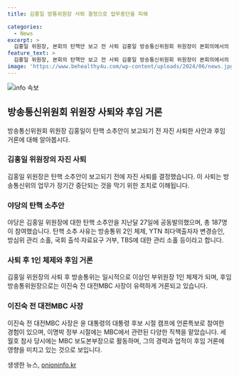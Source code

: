 ```yaml
---
title: 김홍일 방통위원장 사퇴 결정으로 업무중단을 피해

categories:
  - News
excerpt: >
  김홍일 위원장, 본회의 탄핵안 보고 전 사퇴 김홍일 방송통신위원회 위원장이 본회의에서의 탄핵안 보고 전 사퇴하며 1인 체제의 후임 지명이 예상되고, 이진숙 전 대전MBC 사장이 후임으로 거론되고 있다. 방통위의 장기간 업무 중단을 막기 위한 조치로 풀이되며, 김 위원장의 사퇴 후 방통위는 일시적으로 1인 체제가 될 것으로 전망된다.
feature_text: >
  김홍일 위원장, 본회의 탄핵안 보고 전 사퇴 김홍일 방송통신위원회 위원장이 본회의에서의 탄핵안 보고 전 사퇴하며 1인 체제의 후임 지명이 예상되고, 이진숙 전 대전MBC 사장이 후임으로 거론되고 있다. 방통위의 장기간 업무 중단을 막기 위한 조치로 풀이되며, 김 위원장의 사퇴 후 방통위는 일시적으로 1인 체제가 될 것으로 전망된다.
image: 'https://www.behealthy4u.com/wp-content/uploads/2024/06/news.jpg'
---
```


<p><img src="https://www.behealthy4u.com/wp-content/uploads/2024/06/news.jpg" alt="info 속보" /></p>

<h2 data-ke-size="size26">방송통신위원회 위원장 사퇴와 후임 거론</h2>

<p data-ke-size="size16">방송통신위원회 위원장 김홍일이 탄핵 소추안이 보고되기 전 자진 사퇴한 사안과 후임 거론에 대해 알아봅시다.</p>

<h3 data-ke-size="size24">김홍일 위원장의 자진 사퇴</h3>

<p data-ke-size="size16">김홍일 위원장은 탄핵 소추안이 보고되기 전에 자진 사퇴를 결정했습니다. 이 사퇴는 방송통신위의 업무가 장기간 중단되는 것을 막기 위한 조치로 이해됩니다.</p>

<h3 data-ke-size="size24">야당의 탄핵 소추안</h3>

<p data-ke-size="size16">야당은 김홍일 위원장에 대한 탄핵 소추안을 지난달 27일에 공동발의했으며, 총 187명이 참여했습니다. 탄핵 소추 사유는 방송통위 2인 체제, YTN 최다액출자자 변경승인, 방심위 관리 소홀, 국회 출석·자료요구 거부, TBS에 대한 관리 소홀 등이라고 합니다.</p>

<h3 data-ke-size="size24">사퇴 후 1인 체제와 후임 거론</h3>

<p data-ke-size="size16">김홍일 위원장의 사퇴 후 방송통위는 일시적으로 이상인 부위원장 1인 체제가 되며, 후임 방송통위원장으로는 이진숙 전 대전MBC 사장이 유력하게 거론되고 있습니다.</p>

<h3 data-ke-size="size24">이진숙 전 대전MBC 사장</h3>

<p data-ke-size="size16">이진숙 전 대전MBC 사장은 윤 대통령의 대통령 후보 시절 캠프에 언론특보로 참여한 경험이 있으며, 이명박 정부 시절에는 MBC에서 관련된 다양한 직책을 맡았습니다. 세월호 참사 당시에는 MBC 보도본부장으로 활동하며, 그의 경력과 업적이 후임 거론에 영향을 미치고 있는 것으로 보입니다.</p>
생생한 뉴스, <a href="https://onioninfo.kr" rel="dofollow">onioninfo.kr</a>


